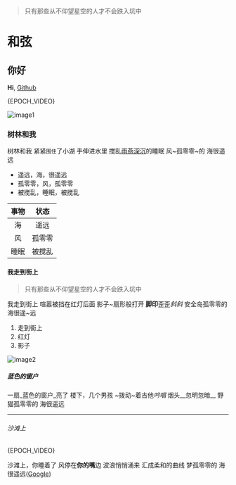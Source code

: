 > 只有那些从不仰望星空的人才不会跌入坑中

# 和弦

## 你好

**Hi**, [Github](https://www.github.com)

{EPOCH_VIDEO}

![image1](https://images.unsplash.com/reserve/bOvf94dPRxWu0u3QsPjF_tree.jpg?ixlib=rb-0.3.5&ixid=eyJhcHBfaWQiOjEyMDd9&s=dc3c11450eb2cc81086200006ac495a4&auto=format&fit=crop&w=3310&q=80)

### 树林和我

树林和我
紧紧`围住`了小湖
手伸进水里
搅乱[雨燕深沉](https://www.google.com)的睡眠
风~孤零零~的
海很遥远

- 遥远，海，很遥远
- 孤零零，风，孤零零
- 被搅乱，睡眠，被搅乱

|事物|状态|
|:---:|:---:|
|海|遥远|
|风|孤零零|
|睡眠|被搅乱|

#### 我走到街上

> 只有那些从不仰望星空的人才不会跌入坑中

我走到街上
喧嚣被挡在红灯后面
影子~扇形般打开
**脚印**歪歪*斜斜*
安全岛孤零零的
海很遥~远

1. 走到街上
2. 红灯
3. 影子

![image2](https://images.unsplash.com/photo-1541176774394-c4f4825919df?ixlib=rb-0.3.5&ixid=eyJhcHBfaWQiOjEyMDd9&s=33ee5b0b2519c52da5ec299c453cb21f&auto=format&fit=crop&w=975&q=80)

##### 蓝色的窗户

一扇_蓝色的窗户_亮了
楼下，几个男孩
~拨动~着吉他*吟唱*
烟头__忽明忽暗__
野猫孤零零的
海很遥远

---

###### 沙滩上

{EPOCH_VIDEO}

沙滩上，你睡着了
风停在**你的嘴**边
波浪悄悄涌来
汇成柔和的曲线
梦孤零零的
海很遥远([Google](https://www.google.com))